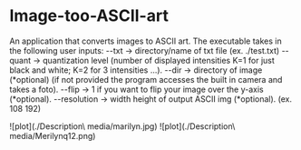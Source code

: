 # Image-too-ASCII-art
An application that converts images to ASCII art.
The executable takes in the following user inputs:
      --txt -> directory/name of txt file (ex. ./test.txt)
      --quant -> quantization level (number of displayed intensities K=1 for just black and white; K=2 for 3 intensities ...).
      --dir -> directory of image (*optional) (if not provided the program accesses the built in camera and takes a foto).
      --flip -> 1 if you want to flip your image over the y-axis (*optional).
      --resolution -> width height of output ASCII img (*optional). (ex. 108 192)


![plot](./Description\ media/marilyn.jpg)
![plot](./Description\ media/Merilynq12.png)
